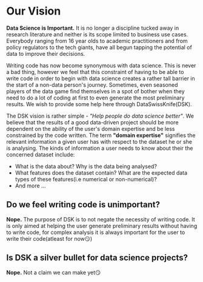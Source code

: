 # Our Vision

**Data Science is Important.** It is no longer a discipline tucked away in research literature and neither is its scope limited to business use cases. Everybody ranging from 16 year olds to academic practitioners and from policy regulators to the tech giants, have all begun tapping the potential of data to improve their decisions.  

Writing code has now become synonymous with data science. This is never a bad thing, however we feel that this constraint of having to be able to write code in order to begin with data science creates a rather tall barrier in the start of a non-data person's journey. Sometimes, even seasoned players of the data game find themselves in a spot of bother when they need to do a lot of coding at first to even generate the most preliminary results. We wish to provide some help here through DataSwissKnife(DSK).  

The DSK vision is rather simple - *"Help people do data science better"*. We believe that the results of a good data-driven project should be more dependent on the ability of the user's domain expertise and be less constrained by the code written. The term **"domain expertise"** signifies the relevant information a given user has with respect to the dataset he or she is analysing. The kinds of information a user needs to know about their the concerned dataset include:

* What is the data about? Why is the data being analysed?
* What features does the dataset contain? What are the expected data types of these features(i.e numerical or non-numerical)?
* And more ...

## Do we feel writing code is unimportant?

**Nope.** The purpose of DSK is to not negate the necessity of writing code. It is only aimed at helping the user generate preliminary results without having to write code, for complex analysis it is always important for the user to write their code(atleast for now😏)

## Is DSK a silver bullet for data science projects?

**Nope.** Not a claim we can make yet😏

